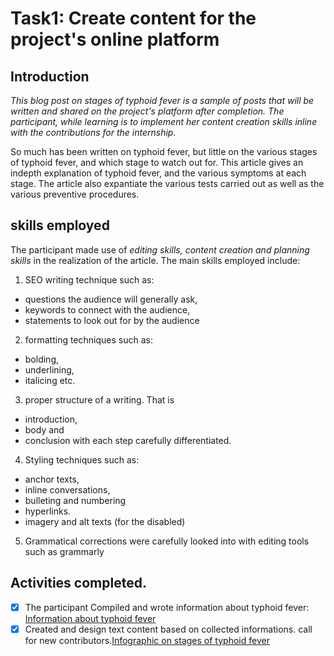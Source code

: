 # Task1: Create content for the project's online platform

## Introduction
*This blog post on stages of typhoid fever is a sample of posts that will be written and shared on the project's platform after completion.
The participant, while learning is to implement her content creation skills inline with the contributions for the internship.*

So much has been written on typhoid fever, but little on the various stages of typhoid fever, and which stage to watch out for. This article gives an indepth explanation of typhoid fever, and the various symptoms at each stage. 
The article also expantiate the various tests carried out as well as the various preventive procedures.  

## skills employed
The participant made use of *editing skills, content creation and planning skills* in the realization of the article. The main skills employed include:
1. SEO writing technique such as:
* questions the audience will generally ask, 
* keywords to connect with the audience, 
* statements to look out for by the audience

2. formatting techniques such as:
* bolding, 
* underlining, 
* italicing etc. 

3. proper structure of a writing. That is 
* introduction, 
* body and
* conclusion with each step carefully differentiated. 

4. Styling techniques such as:
* anchor texts, 
* inline conversations, 
* bulleting and numbering 
* hyperlinks.
* imagery and alt texts (for the disabled)

5. Grammatical corrections were carefully looked into with editing tools such as grammarly

## Activities completed.
- [x] The participant Compiled and wrote information about typhoid fever: [Information about typhoid fever](https://agienpetra.medium.com/stages-of-typhoid-fever-c26d6a486d47)
- [x] Created and design text content based on collected informations. call for new contributors.[Infographic on stages of typhoid fever](https://drive.google.com/file/d/1C3jAHBslrYBfWrdA1kN45fDY31gMNtgd/view?usp=share_link)
